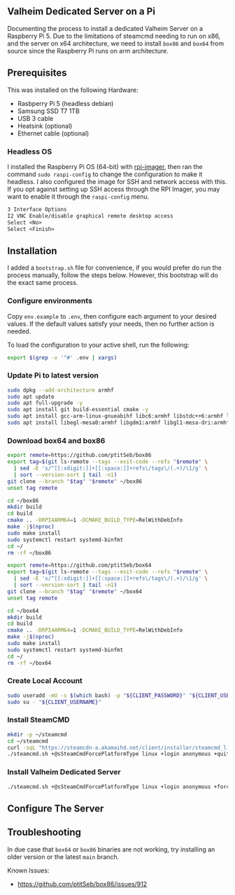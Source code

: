 Valheim Dedicated Server on a Pi
---

Documenting the process to install a dedicated Valheim Server on a Raspberry
Pi 5. Due to the limitations of steamcmd needing to run on x86, and the server
on x64 architecture, we need to install `box86` and `box64` from source since
the Raspberry Pi runs on arm architecture.

## Prerequisites

This was installed on the following Hardware:

* Rasbperry Pi 5 (headless debian)
* Samsung SSD T7 1TB
* USB 3 cable
* Heatsink (optional)
* Ethernet cable (optional)

### Headless OS

I installed the Raspberry Pi OS (64-bit) with [rpi-imager], then ran the command
`sudo raspi-config` to change the configuration to make it headless. I also
configured the image for SSH and network access with this. If you opt against
setting up SSH access through the RPI Imager, you may want to enable it through
the `raspi-config` menu.

```txt
3 Interface Options
I2 VNC Enable/disable graphical remote desktop access
Select <No>
Select <Finish>
```

## Installation

I added a `bootstrap.sh` file for convenience, if you would prefer do run the
process manually, follow the steps below. However, this bootstrap will do the
exact same process.

### Configure environments

Copy `env.example` to `.env`, then configure each argument to your desired
values. If the default values satisfy your needs, then no further action is needed.

To load the configuration to your active shell, run the following:

```sh
export $(grep -v '^#' .env | xargs)
```

### Update Pi to latest version

```sh
sudo dpkg --add-architecture armhf
sudo apt update
sudo apt full-upgrade -y
sudo apt install git build-essential cmake -y
sudo apt install gcc-arm-linux-gnueabihf libc6:armhf libstdc++6:armhf libncurses5:armhf -y
sudo apt install libegl-mesa0:armhf libgdm1:armhf libgl1-mesa-dri:armhf libglapi-mesa:armhf libgles2-mesa:armhf libglu1-mesa:armhf libglx-mesa0:armhf mesa-va-drivers:armhf mesa-vdpau-drivers:armhf mesa-vulkan-drivers:armhf libsdl1.2debian:armhf libudev1:armhf libsdl2-2.0-0:armhf -y
```

### Download box64 and box86

```sh
export remote=https://github.com/ptitSeb/box86
export tag=$(git ls-remote --tags --exit-code --refs "$remote" \
  | sed -E 's/^[[:xdigit:]]+[[:space:]]+refs\/tags\/(.+)/\1/g' \
  | sort --version-sort | tail -n1)
git clone --branch "$tag" "$remote" ~/box86
unset tag remote

cd ~/box86
mkdir build
cd build
cmake .. -DRPI4ARM64=1 -DCMAKE_BUILD_TYPE=RelWithDebInfo
make -j$(nproc)
sudo make install
sudo systemctl restart systemd-binfmt
cd ~/
rm -rf ~/box86

export remote=https://github.com/ptitSeb/box64
export tag=$(git ls-remote --tags --exit-code --refs "$remote" \
  | sed -E 's/^[[:xdigit:]]+[[:space:]]+refs\/tags\/(.+)/\1/g' \
  | sort --version-sort | tail -n1)
git clone --branch "$tag" "$remote" ~/box64
unset tag remote

cd ~/box64
mkdir build
cd build
cmake .. -DRPI4ARM64=1 -DCMAKE_BUILD_TYPE=RelWithDebInfo
make -j$(nproc)
sudo make install
sudo systemctl restart systemd-binfmt
cd ~/
rm -rf ~/box64
```

### Create Local Account

```sh
sudo useradd -mU -s $(which bash) -p "${CLIENT_PASSWORD}" "${CLIENT_USERNAME}"
sudo su - "${CLIENT_USERNAME}"
```

### Install SteamCMD

```sh
mkdir -p ~/steamcmd
cd ~/steamcmd
curl -sqL "https://steamcdn-a.akamaihd.net/client/installer/steamcmd_linux.tar.gz" | tar zxvf -
./steamcmd.sh +@sSteamCmdForcePlatformType linux +login anonymous +quit
```

### Install Valheim Dedicated Server

```sh
./steamcmd.sh +@sSteamCmdForcePlatformType linux +login anonymous +force_install_dir ~/${SERVER_INSTALL_PATH} +app_update 896660 validate +quit
```

## Configure The Server

## Troubleshooting

In due case that `box64` or `box86` binaries are not working, try installing
an older version or the latest `main` branch.

Known Issues:

* https://github.com/ptitSeb/box86/issues/912

[rpi-imager]:https://www.raspberrypi.com/software/
